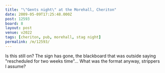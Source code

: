 ```yaml
---
title: "\"Gents night\" at the Morehall, Cheriton"
date: 2009-05-09T17:25:48.000Z
post: 12593
board: 8
layout: post
venue: v2022
tags: [cheriton, pub, morehall, stag night]
permalink: /m/12593/
---
```

Is this still on? The sign has gone, the blackboard that was outside saying "rescheduled for two weeks time"... What was the format anyway, strippers I assume?
